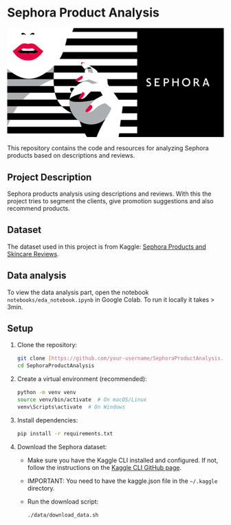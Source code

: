 # Sephora Product Analysis

![Dataset Cover](assets/dataset-cover.jpg)

This repository contains the code and resources for analyzing Sephora products based on descriptions and reviews.

## Project Description

Sephora products analysis using descriptions and reviews. With this the project tries to segment the clients, give promotion suggestions and also recommend products.

## Dataset

The dataset used in this project is from Kaggle: [Sephora Products and Skincare Reviews](https://www.kaggle.com/datasets/nadyinky/sephora-products-and-skincare-reviews).

## Data analysis

To view the data analysis part, open the notebook `notebooks/eda_notebook.ipynb` in Google Colab. To run it locally it takes > 3min.

## Setup

1.  Clone the repository:

    ```bash
    git clone [https://github.com/your-username/SephoraProductAnalysis.git](https://github.com/your-username/SephoraProductAnalysis.git)
    cd SephoraProductAnalysis
    ```

2.  Create a virtual environment (recommended):

    ```bash
    python -m venv venv
    source venv/bin/activate  # On macOS/Linux
    venv\Scripts\activate  # On Windows
    ```

3.  Install dependencies:

    ```bash
    pip install -r requirements.txt
    ```

4.  Download the Sephora dataset:

    * Make sure you have the Kaggle CLI installed and configured. If not, follow the instructions on the [Kaggle CLI GitHub page](https://github.com/Kaggle/kaggle-api).
    * IMPORTANT: You need to have the kaggle.json file in the `~/.kaggle` directory.
    * Run the download script:

        ```bash
        ./data/download_data.sh
        ```
